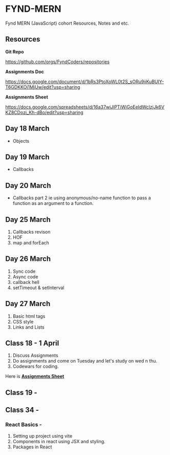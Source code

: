 # FYND-MERN
Fynd MERN (JavaScript) cohort Resources, Notes and etc.

## Resources 

**Git Repo**


https://github.com/orgs/FyndCoders/repositories

**Assignments Doc**


https://docs.google.com/document/d/1bRs3PtoXoWL0t2S_sORu9iiKuBUIY-T6GDKKOj1MjUw/edit?usp=sharing

**Assignments Sheet**

https://docs.google.com/spreadsheets/d/16a37wiJlPTiWiGoEeIdWcIzjJk6VKZ8CDozi_Kh-dBo/edit?usp=sharing

<!-- Cline ai -->

## Day 18 March 
- Objects

## Day 19 March

- Callbacks

## Day 20 March
- Callbacks part 2 ie using anonymous/no-name function to pass a function as an argument to a function.

## Day 25 March

1. Callbacks revison
2. HOF
3. map and forEach

## Day 26 March

1. Sync code
2. Async code
3. callback hell
4. setTimeout & setInterval

## Day 27 March

1. Basic html tags
2. CSS style
3. Links and Lists

## Class 18 - 1 April

1. Discuss Assignments
2. Do assignments and come on Tuesday and let's study on wed n thu.
3. Codewars for coding.

Here is **[Assignments Sheet](https://docs.google.com/spreadsheets/d/16a37wiJlPTiWiGoEeIdWcIzjJk6VKZ8CDozi_Kh-dBo/edit?usp=sharing)**

## Class 19 - 

## Class 34 -

### React Basics -
1. Setting up project using vite
2. Components in react using JSX and styling.
3. Packages in React